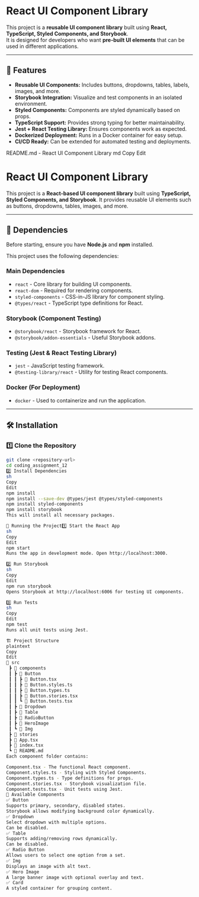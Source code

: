 # React UI Component Library

This project is a **reusable UI component library** built using **React, TypeScript, Styled Components, and Storybook**.  
It is designed for developers who want **pre-built UI elements** that can be used in different applications.  

---

## 📌 Features
- **Reusable UI Components:** Includes buttons, dropdowns, tables, labels, images, and more.
- **Storybook Integration:** Visualize and test components in an isolated environment.
- **Styled Components:** Components are styled dynamically based on props.
- **TypeScript Support:** Provides strong typing for better maintainability.
- **Jest + React Testing Library:** Ensures components work as expected.
- **Dockerized Deployment:** Runs in a Docker container for easy setup.
- **CI/CD Ready:** Can be extended for automated testing and deployments.

README.md - React UI Component Library
md
Copy
Edit
# React UI Component Library

This project is a **React-based UI component library** built using **TypeScript, Styled Components, and Storybook**. It provides reusable UI elements such as buttons, dropdowns, tables, images, and more.

---

## 📌 Dependencies

Before starting, ensure you have **Node.js** and **npm** installed.  

This project uses the following dependencies:

### **Main Dependencies**
- `react` - Core library for building UI components.
- `react-dom` - Required for rendering components.
- `styled-components` - CSS-in-JS library for component styling.
- `@types/react` - TypeScript type definitions for React.

### **Storybook (Component Testing)**
- `@storybook/react` - Storybook framework for React.
- `@storybook/addon-essentials` - Useful Storybook addons.

### **Testing (Jest & React Testing Library)**
- `jest` - JavaScript testing framework.
- `@testing-library/react` - Utility for testing React components.

### **Docker (For Deployment)**
- `docker` - Used to containerize and run the application.

---

## 🛠 Installation

### **1️⃣ Clone the Repository**
```sh
git clone <repository-url>
cd coding_assignment_12
2️⃣ Install Dependencies
sh
Copy
Edit
npm install
npm install --save-dev @types/jest @types/styled-components
npm install styled-components
npm install storybook
This will install all necessary packages.

🚀 Running the Project1️⃣ Start the React App
sh
Copy
Edit
npm start
Runs the app in development mode. Open http://localhost:3000.

2️⃣ Run Storybook
sh
Copy
Edit
npm run storybook
Opens Storybook at http://localhost:6006 for testing UI components.

3️⃣ Run Tests
sh
Copy
Edit
npm test
Runs all unit tests using Jest.

🏗️ Project Structure
plaintext
Copy
Edit
📂 src
 ┣ 📂 components
 ┃ ┣ 📂 Button
 ┃ ┃ ┣ 📜 Button.tsx
 ┃ ┃ ┣ 📜 Button.styles.ts
 ┃ ┃ ┣ 📜 Button.types.ts
 ┃ ┃ ┣ 📜 Button.stories.tsx
 ┃ ┃ ┗ 📜 Button.tests.tsx
 ┃ ┣ 📂 Dropdown
 ┃ ┣ 📂 Table
 ┃ ┣ 📂 RadioButton
 ┃ ┣ 📂 HeroImage
 ┃ ┗ 📂 Img
 ┣ 📂 stories
 ┣ 📜 App.tsx
 ┣ 📜 index.tsx
 ┗ 📜 README.md
Each component folder contains:

Component.tsx - The functional React component.
Component.styles.ts - Styling with Styled Components.
Component.types.ts - Type definitions for props.
Component.stories.tsx - Storybook visualization file.
Component.tests.tsx - Unit tests using Jest.
🧩 Available Components
✅ Button
Supports primary, secondary, disabled states.
Storybook allows modifying background color dynamically.
✅ Dropdown
Select dropdown with multiple options.
Can be disabled.
✅ Table
Supports adding/removing rows dynamically.
Can be disabled.
✅ Radio Button
Allows users to select one option from a set.
✅ Img
Displays an image with alt text.
✅ Hero Image
A large banner image with optional overlay and text.
✅ Card
A styled container for grouping content.

